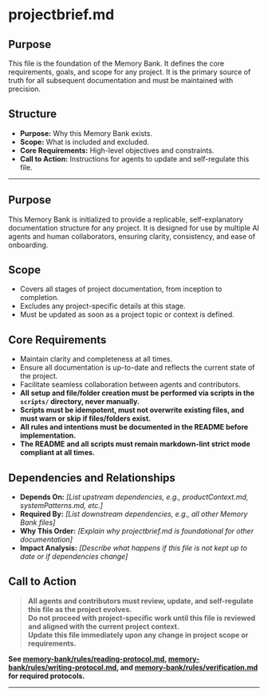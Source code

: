 # projectbrief.md

## Purpose
This file is the foundation of the Memory Bank. It defines the core requirements, goals, and scope for any project. It is the primary source of truth for all subsequent documentation and must be maintained with precision.

## Structure
- **Purpose:** Why this Memory Bank exists.
- **Scope:** What is included and excluded.
- **Core Requirements:** High-level objectives and constraints.
- **Call to Action:** Instructions for agents to update and self-regulate this file.

---

## Purpose

This Memory Bank is initialized to provide a replicable, self-explanatory documentation structure for any project. It is designed for use by multiple AI agents and human collaborators, ensuring clarity, consistency, and ease of onboarding.

## Scope

- Covers all stages of project documentation, from inception to completion.
- Excludes any project-specific details at this stage.
- Must be updated as soon as a project topic or context is defined.

## Core Requirements

- Maintain clarity and completeness at all times.
- Ensure all documentation is up-to-date and reflects the current state of the project.
- Facilitate seamless collaboration between agents and contributors.
- **All setup and file/folder creation must be performed via scripts in the `scripts/` directory, never manually.**
- **Scripts must be idempotent, must not overwrite existing files, and must warn or skip if files/folders exist.**
- **All rules and intentions must be documented in the README before implementation.**
- **The README and all scripts must remain markdown-lint strict mode compliant at all times.**

## Dependencies and Relationships

- **Depends On:** _[List upstream dependencies, e.g., productContext.md, systemPatterns.md, etc.]_
- **Required By:** _[List downstream dependencies, e.g., all other Memory Bank files]_
- **Why This Order:** _[Explain why projectbrief.md is foundational for other documentation]_
- **Impact Analysis:** _[Describe what happens if this file is not kept up to date or if dependencies change]_

## Call to Action

> **All agents and contributors must review, update, and self-regulate this file as the project evolves.**  
> **Do not proceed with project-specific work until this file is reviewed and aligned with the current project context.**  
> **Update this file immediately upon any change in project scope or requirements.**

**See [memory-bank/rules/reading-protocol.md](../rules/reading-protocol.md), [memory-bank/rules/writing-protocol.md](../rules/writing-protocol.md), and [memory-bank/rules/verification.md](../rules/verification.md) for required protocols.**

---
